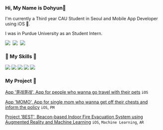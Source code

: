 <h3 align="left">Hi, My Name is Dohyun👋</h3>
<p align="left">
I'm currently a Third year CAU Student in Seoul and Mobile App Developer using iOS 🍎.
</p>  

<p align="left">
I was in Purdue University as an Student Intern.
</p>  

<p align="left">
<a href="https://www.instagram.com/dhyunni_/"><img src="https://img.shields.io/badge/Instagram-E4405F?style=flat-square&logo=Instagram&logoColor=white&link=https://www.instagram.com/hye_inisfree/"/></a>&nbsp
<a href="mailto:a01054140593@gmail.com"><img src="https://img.shields.io/badge/Gmail-d14836?style=flat-square&logo=Gmail&logoColor=white&link=a01054140593@gmail.com"/></a>&nbsp
<a href="https://www.linkedin.com/in/dohyun-chung-4989a5228/"><img src="https://img.shields.io/badge/LinkedIn-0077B5?style=flat-square&logo=linkedin&logoColor=white&link=https://www.linkedin.com/in/dohyun-chung-4989a5228/"/></a>&nbsp
</p>


<h3 align="left">🔨 My Skills 🔨</h3>

<p align="left">
<img src="https://img.shields.io/badge/Swift-F05138?style=flat-square&logo=Swift&logoColor=white"/></a>
<img src="https://img.shields.io/badge/iOS-000000?style=flat-square&logo=iOS&logoColor=white"/></a>
<img src="https://img.shields.io/badge/ReactiveX-B7178C?style=flat-square&logo=ReactiveX&logoColor=white"/></a>
<img src="https://img.shields.io/badge/Firebase-FFCA28?style=flat-square&logo=Firebase&logoColor=white"/></a>
<img src="https://img.shields.io/badge/Figma-F24E1E?style=flat-square&logo=Figma&logoColor=white"/></a>
</p>

<h3 align="left">My Project 🐤 </h3>

[App '쫄래쫄래', App for people who wanna go travel with their pets](https://github.com/PET-P/zollezolle_ios) `iOS`


[App 'MOMO', App for single mom who wanna get off their chests and inform the policy](https://github.com/Moms-Touch/MOMO) `iOS`, `PM`


[Project 'BEST', Beacon-based Indoor Fire Evacuation System using Augmented Reality and Machine Learning](https://github.com/BeaconAR/BEST) `iOS`, `Machine Learning`, `AR`


</div>

